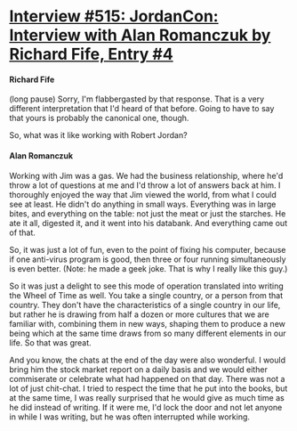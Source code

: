 # [Interview #515: JordanCon: Interview with Alan Romanczuk by Richard Fife, Entry #4](https://www.theoryland.com/intvmain.php?i=515#4)

#### Richard Fife

(long pause) Sorry, I'm flabbergasted by that response. That is a very different interpretation that I'd heard of that before. Going to have to say that yours is probably the canonical one, though.

So, what was it like working with Robert Jordan?

#### Alan Romanczuk

Working with Jim was a gas. We had the business relationship, where he'd throw a lot of questions at me and I'd throw a lot of answers back at him. I thoroughly enjoyed the way that Jim viewed the world, from what I could see at least. He didn't do anything in small ways. Everything was in large bites, and everything on the table: not just the meat or just the starches. He ate it all, digested it, and it went into his databank. And everything came out of that.

So, it was just a lot of fun, even to the point of fixing his computer, because if one anti-virus program is good, then three or four running simultaneously is even better. (Note: he made a geek joke. That is why I really like this guy.)

So it was just a delight to see this mode of operation translated into writing the Wheel of Time as well. You take a single country, or a person from that country. They don't have the characteristics of a single country in our life, but rather he is drawing from half a dozen or more cultures that we are familiar with, combining them in new ways, shaping them to produce a new being which at the same time draws from so many different elements in our life. So that was great.

And you know, the chats at the end of the day were also wonderful. I would bring him the stock market report on a daily basis and we would either commiserate or celebrate what had happened on that day. There was not a lot of just chit-chat. I tried to respect the time that he put into the books, but at the same time, I was really surprised that he would give as much time as he did instead of writing. If it were me, I'd lock the door and not let anyone in while I was writing, but he was often interrupted while working.

